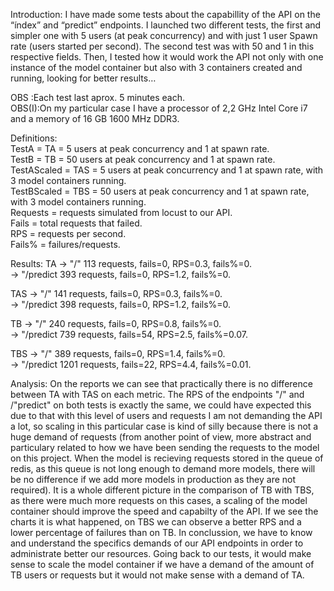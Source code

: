 
Introduction:
I have made some tests about the capabillity of the API on the “índex” and “predict” endpoints. I launched two different tests, the first and simpler one with 5 users (at peak concurrency) and with just 1 user Spawn rate (users started per second). The second test was with 50 and 1 in this respective fields. Then, I tested how it would work the API not only with one instance of the model container but also with 3 containers created and running, looking for better results… 

OBS   :Each test last aprox. 5 minutes each.    
OBS(I):On my particular case I have a processor of 2,2 GHz Intel Core i7 and a memory of 16 GB 1600 MHz DDR3.     

Definitions:    
TestA = TA = 5 users at peak concurrency and 1 at spawn rate.    
TestB = TB = 50 users at peak concurrency and 1 at spawn rate.    
TestAScaled = TAS = 5 users at peak concurrency and 1 at spawn rate, with 3 model containers running.    
TestBScaled = TBS = 50 users at peak concurrency and 1 at spawn rate, with 3 model containers running.    
Requests = requests simulated from locust to our API.        
Fails = total requests that failed.    
RPS = requests per second.    
Fails% = failures/requests.    

Results:
TA  -> "/"        113 requests, fails=0, RPS=0.3, fails%=0.   
    -> "/predict  393 requests, fails=0, RPS=1.2, fails%=0.    

TAS -> "/"        141 requests, fails=0, RPS=0.3, fails%=0.    
    -> "/predict  398 requests, fails=0, RPS=1.2, fails%=0.    

TB  -> "/"        240 requests, fails=0, RPS=0.8, fails%=0.    
    -> "/predict  739 requests, fails=54, RPS=2.5, fails%=0.07.    

TBS -> "/"        389 requests, fails=0, RPS=1.4, fails%=0.    
    -> "/predict  1201 requests, fails=22, RPS=4.4, fails%=0.01.    


Analysis:
On the reports we can see that practically there is no difference between TA with TAS on each metric. The RPS of the endpoints "/" and /"predict" on both tests is exactly the same, we could have expected this due to that with this level of users and requests I am not demanding the API a lot, so scaling in this particular case is kind of silly because there is not a huge demand of requests (from another point of view, more abstract and particulary related to how we have been sending the requests to the model on this project. When the model is recieving requests stored in the queue of redis, as this queue is not long enough to demand more models, there will be no difference if we add more models in production as they are not required).
It is a whole different picture in the comparison of TB with TBS, as there were much more requests on this cases, a scaling of the model container should improve the speed and capabilty of the API. If we see the charts it is what happened, on TBS we can observe a better RPS and a lower percentage of failures than on TB.
In conclussion, we have to know and understand the specifics demands of our API endpoints in order to administrate better our resources. Going back to our tests, it would make sense to scale the model container if we have a demand of the amount of TB users or requests but it would not make sense with a demand of TA. 

